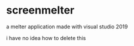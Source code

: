 # screenmelter
a melter application made with visual studio 2019

i have no idea how to delete this
